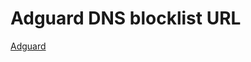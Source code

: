 # Adguard DNS blocklist URL

[Adguard](https://raw.githubusercontent.com/BakaTekku/a-dove-is-dumb/main/AdGuard.txt)
